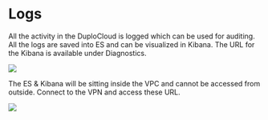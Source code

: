 # Logs

All the activity in the DuploCloud is logged which can be used for auditing. All the logs are saved into ES and can be visualized in Kibana. The URL for the Kibana is available under Diagnostics.

![](https://duplocloud.com/wp-content/uploads/2021/11/diagnostics.png)

The ES & Kibana will be sitting inside the VPC and cannot be accessed from outside. Connect to the VPN and access these URL.

![](https://duplocloud.com/wp-content/uploads/2021/11/audit-logs.png)
